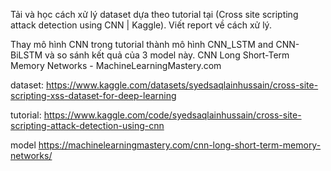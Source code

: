 
Tải và học cách xử lý dataset dựa theo tutorial tại (Cross site scripting attack detection using CNN | Kaggle). Viết report về cách xử lý.

Thay mô hình CNN trong tutorial thành mô hình CNN_LSTM and CNN-BiLSTM và so sánh kết quả của 3 model này. CNN Long Short-Term Memory Networks - MachineLearningMastery.com

dataset: https://www.kaggle.com/datasets/syedsaqlainhussain/cross-site-scripting-xss-dataset-for-deep-learning

tutorial: https://www.kaggle.com/code/syedsaqlainhussain/cross-site-scripting-attack-detection-using-cnn

model https://machinelearningmastery.com/cnn-long-short-term-memory-networks/
